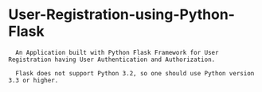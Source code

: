 # User-Registration-using-Python-Flask
      An Application built with Python Flask Framework for User Registration having User Authentication and Authorization.

      Flask does not support Python 3.2, so one should use Python version 3.3 or higher.
